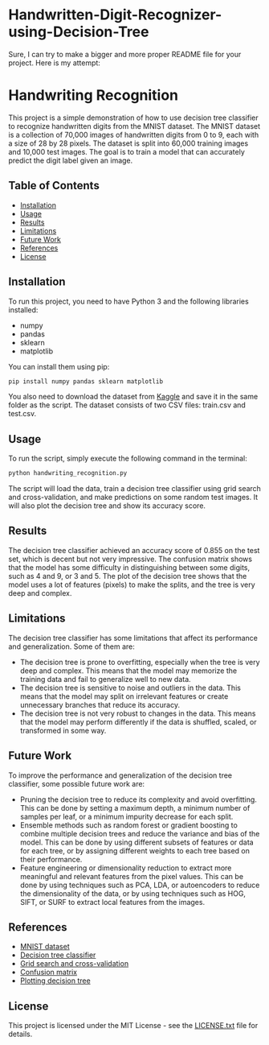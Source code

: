 # Handwritten-Digit-Recognizer-using-Decision-Tree
Sure, I can try to make a bigger and more proper README file for your project. Here is my attempt:

# Handwriting Recognition

This project is a simple demonstration of how to use decision tree classifier to recognize handwritten digits from the MNIST dataset. The MNIST dataset is a collection of 70,000 images of handwritten digits from 0 to 9, each with a size of 28 by 28 pixels. The dataset is split into 60,000 training images and 10,000 test images. The goal is to train a model that can accurately predict the digit label given an image.

## Table of Contents

- [Installation](#installation)
- [Usage](#usage)
- [Results](#results)
- [Limitations](#limitations)
- [Future Work](#future-work)
- [References](#references)
- [License](#license)

## Installation

To run this project, you need to have Python 3 and the following libraries installed:

- numpy
- pandas
- sklearn
- matplotlib

You can install them using pip:

```bash
pip install numpy pandas sklearn matplotlib
```

You also need to download the dataset from [Kaggle](https://www.kaggle.com/c/digit-recognizer) and save it in the same folder as the script. The dataset consists of two CSV files: train.csv and test.csv.

## Usage

To run the script, simply execute the following command in the terminal:

```bash
python handwriting_recognition.py
```

The script will load the data, train a decision tree classifier using grid search and cross-validation, and make predictions on some random test images. It will also plot the decision tree and show its accuracy score.

## Results

The decision tree classifier achieved an accuracy score of 0.855 on the test set, which is decent but not very impressive. The confusion matrix shows that the model has some difficulty in distinguishing between some digits, such as 4 and 9, or 3 and 5. The plot of the decision tree shows that the model uses a lot of features (pixels) to make the splits, and the tree is very deep and complex.

## Limitations

The decision tree classifier has some limitations that affect its performance and generalization. Some of them are:

- The decision tree is prone to overfitting, especially when the tree is very deep and complex. This means that the model may memorize the training data and fail to generalize well to new data.
- The decision tree is sensitive to noise and outliers in the data. This means that the model may split on irrelevant features or create unnecessary branches that reduce its accuracy.
- The decision tree is not very robust to changes in the data. This means that the model may perform differently if the data is shuffled, scaled, or transformed in some way.

## Future Work

To improve the performance and generalization of the decision tree classifier, some possible future work are:

- Pruning the decision tree to reduce its complexity and avoid overfitting. This can be done by setting a maximum depth, a minimum number of samples per leaf, or a minimum impurity decrease for each split.
- Ensemble methods such as random forest or gradient boosting to combine multiple decision trees and reduce the variance and bias of the model. This can be done by using different subsets of features or data for each tree, or by assigning different weights to each tree based on their performance.
- Feature engineering or dimensionality reduction to extract more meaningful and relevant features from the pixel values. This can be done by using techniques such as PCA, LDA, or autoencoders to reduce the dimensionality of the data, or by using techniques such as HOG, SIFT, or SURF to extract local features from the images.

## References

- [MNIST dataset](https://www.kaggle.com/c/digit-recognizer)
- [Decision tree classifier](https://scikit-learn.org/stable/modules/tree.html)
- [Grid search and cross-validation](https://scikit-learn.org/stable/modules/grid_search.html)
- [Confusion matrix](https://scikit-learn.org/stable/modules/generated/sklearn.metrics.confusion_matrix.html)
- [Plotting decision tree](https://scikit-learn.org/stable/modules/generated/sklearn.tree.plot_tree.html)

## License

This project is licensed under the MIT License - see the [LICENSE.txt](LICENSE.txt) file for details.
